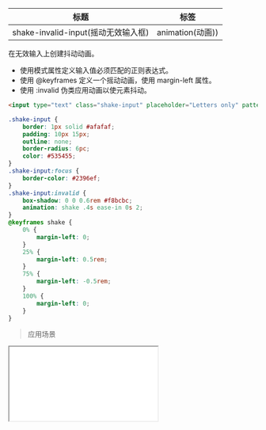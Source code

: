 | 标题                             | 标签           |
| -------------------------------- | -------------- |
| shake-invalid-input(摇动无效输入框) | animation(动画)) |

在无效输入上创建抖动动画。

* 使用模式属性定义输入值必须匹配的正则表达式。
* 使用 @keyframes 定义一个摇动动画，使用 margin-left 属性。
* 使用 :invalid 伪类应用动画以使元素抖动。

```html
<input type="text" class="shake-input" placeholder="Letters only" pattern="[a-zA-Z]*">
```

```css
.shake-input {
    border: 1px solid #afafaf;
    padding: 10px 15px;
    outline: none;
    border-radius: 6pc;
    color: #535455;
}
.shake-input:focus {
    border-color: #2396ef;
}
.shake-input:invalid {
    box-shadow: 0 0 0.6rem #f8bcbc;
    animation: shake .4s ease-in 0s 2;
}
@keyframes shake {
    0% {
        margin-left: 0;
    }
    25% {
        margin-left: 0.5rem;
    }
    75% {
        margin-left: -0.5rem;
    }
    100% {
        margin-left: 0;
    }
}
```



> 应用场景

<iframe src="codes/css/html/shake-invalid-input.html"></iframe>




